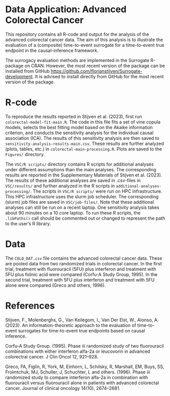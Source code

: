 
<!-- README.md is generated from README.Rmd. Please edit that file -->

# Data Application: Advanced Colorectal Cancer

<!-- badges: start -->
<!-- badges: end -->

This repository contains all R-code and output for the analysis of the
advanced colorectal cancer data. The aim of this analysis is to
illustrate the evaluation of a (composite) time-to-event surrogate for a
time-to-event true endpoint in the causal-inference framework.

The surrogacy evaluation methods are implemented in the Surrogate R-package 
on CRAN. However, the most recent version of the package can be installed
from GitHub https://github.com/florianstijven/Surrogate-development. It is
advised to install directly from GitHub for the most recent version of the 
package.

# R-code

To reproduce the results reported in Stijven et al. (2023), first run
`colorectal-model-fit-main.R`. The code in this file fits a set of vine
copula models, selects the best fitting model based on the Akaike
information criterion, and conducts the sensitivity analysis for the
individual causal association (ICA). The results of this sensitivity
analysis are then saved to `sensitivity-analysis-results-main.csv`.
These results are further analyzed (plots, tables, etc.) in
`colorectal-main-processing.R`. Plots are saved to the `Figures/`
directory.

The `VSC/R scripts/` directory contains R scripts for additional
analyses under different assumptions than the main analyses. The
corresponding results are reported in the Supplementary Materials of
Stijven et al. (2023). The results of these additional analyses are
saved in .csv-files in `VSC/results/` and further analyzed in the R
scripts in `additional-analyses-processing/`. The scripts in
`VSC/R scripts/` were run on HPC infrastructure. This HPC infrastructure
uses the slurm job scheduler. The corresponding (slurm) job files are
saved in `VSC/job-files/`. Note that these additional analyses can still
be run on a recent laptop. One sensitivity analysis takes about 90
minutes on a 10 core laptop. To run these R scripts, the `.libPaths()`
call should be commented out or changed to represent the path to the
user’s R library.

# Data

The `COLO_DAT.csv` file contains the advanced colorectal cancer data.
These are pooled data from two randomized trials in colorectal cancer.
In the first trial, treatment with fluorouracil (5FU) plus interferon
and treatment with 5FU plus folinic acid were compared (Corfu-A Study
Group, 1995). In the second trial, treatment with 5FU plus interferon
and treatment with 5FU alone were compared (Greco and others, 1996).

# References

Stijven, F., Molenberghs, G., Van Keilegom, I., Van Der Elst, W.,
Alonso, A. (2023). An information-theoretic approach to the evaluation
of time-to-event surrogates for time-to-event true endpoints based on
causal inference.

Corfu-A Study Group. (1995). Phase iii randomized study of two
fluorouracil combinations with either interferon alfa-2a or leucovorin
in advanced colorectral cancer. J Clin Oncol 12, 921–928.

Greco, FA, Figlin, R, York, M, Einhorn, L, Schilsky, R, Marshall, EM,
Buys, SS, Froimtchuk, MJ, Schuller, J, Schuchter, L and others. (1996).
Phase iii randomized study to compare interferon alfa-2a in combination
with fluorouracil versus fluorouracil alone in patients with advanced
colorectal cancer. Journal of clinical oncology 14(10), 2674–2681.
